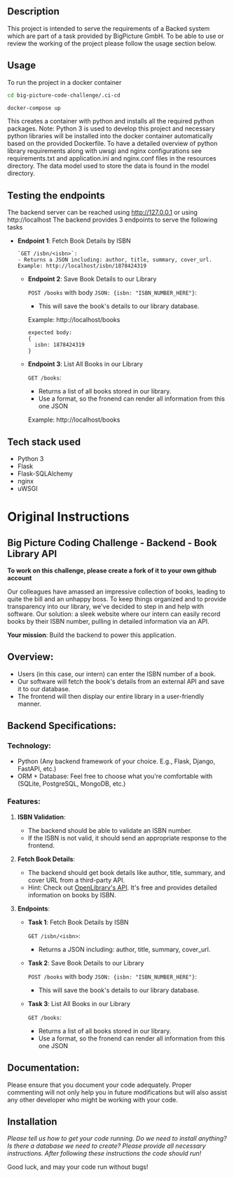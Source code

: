 ## Description
This project is intended to serve the requirements of a Backed system which are part of a task provided by BigPicture GmbH. To be able to use or review the working of the project please follow the usage section below.

## Usage
To run the project in a docker container

``` bash
cd big-picture-code-challenge/.ci-cd
```
```bash
docker-compose up
```
This creates a container with python and installs all the required python packages.
Note: Python 3 is used to develop this project and necessary python libraries will be installed into the docker container automatically based on the provided Dockerfile. To have a detailed overview of python library requirements along with uwsgi and nginx configurations see requirements.txt and application.ini and nginx.conf files in the resources directory. The data model used to store the data is found in the model directory.

## Testing the endpoints
The backend server can be reached using http://127.0.0.1 or using http://localhost
The backend provides 3 endpoints to serve the following tasks
- **Endpoint 1**: Fetch Book Details by ISBN

      `GET /isbn/<isbn>`:
      - Returns a JSON including: author, title, summary, cover_url.
      Example: http://localhost/isbn/1878424319

    - **Endpoint 2**: Save Book Details to our Library

      `POST /books` with body `JSON: {isbn: "ISBN_NUMBER_HERE"}`:
      - This will save the book's details to our library database.

      Example: 
          http://localhost/books

          expected body:
          {
            isbn: 1878424319
          }
  
    - **Endpoint 3**: List All Books in our Library

      `GET /books`:
      - Returns a list of all books stored in our library.
      - Use a format, so the fronend can render all information from this one JSON

      Example: http://localhost/books
## Tech stack used
- Python 3
- Flask
- Flask-SQLAlchemy
- nginx
- uWSGI

# Original Instructions
## Big Picture Coding Challenge - Backend - Book Library API

**To work on this challenge, please create a fork of it to your own github account**

Our colleagues have amassed an impressive collection of books, leading to quite the bill and an unhappy boss. To keep things organized and to provide transparency into our library, we've decided to step in and help with software. Our solution: a sleek website where our intern can easily record books by their ISBN number, pulling in detailed information via an API.

**Your mission**: Build the backend to power this application.

## Overview:

- Users (in this case, our intern) can enter the ISBN number of a book.
- Our software will fetch the book's details from an external API and save it to our database.
- The frontend will then display our entire library in a user-friendly manner.

## Backend Specifications:

### Technology:

- Python (Any backend framework of your choice. E.g., Flask, Django, FastAPI, etc.)
- ORM + Database: Feel free to choose what you're comfortable with (SQLite, PostgreSQL, MongoDB, etc.)

### Features:

1. **ISBN Validation**:
    - The backend should be able to validate an ISBN number.
    - If the ISBN is not valid, it should send an appropriate response to the frontend.

2. **Fetch Book Details**:
    - The backend should get book details like author, title, summary, and cover URL from a third-party API.
    - Hint: Check out [OpenLibrary's API](https://openlibrary.org/). It's free and provides detailed information on books by ISBN.

3. **Endpoints**:

    - **Task 1**: Fetch Book Details by ISBN

      `GET /isbn/<isbn>`:
      - Returns a JSON including: author, title, summary, cover_url.

    - **Task 2**: Save Book Details to our Library

      `POST /books` with body `JSON: {isbn: "ISBN_NUMBER_HERE"}`:
      - This will save the book's details to our library database.

    - **Task 3**: List All Books in our Library

      `GET /books`:
      - Returns a list of all books stored in our library.
      - Use a format, so the fronend can render all information from this one JSON

## Documentation:

Please ensure that you document your code adequately. Proper commenting will not only help you in future modifications but will also assist any other developer who might be working with your code.

## Installation
*Please tell us how to get your code running. Do we need to install anything? Is there a database we need to create? Please provide all necessary instructions. After following these instructions the code should run!*

Good luck, and may your code run without bugs!
